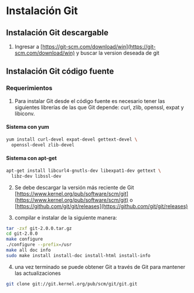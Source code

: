 # Instalación Git

## Instalación Git descargable

1. Ingresar a [https://git-scm.com/download/win](https://git-scm.com/download/win) y buscar la version deseada de git

## Instalación Git código fuente

### Requerimientos

1. Para instalar Git desde el código fuente es necesario tener las siguientes librerías de las que Git depende: curl, zlib, openssl, expat y libiconv.

#### Sistema con yum

```bash
yum install curl-devel expat-devel gettext-devel \
  openssl-devel zlib-devel
```

#### Sistema con apt-get

```bash
apt-get install libcurl4-gnutls-dev libexpat1-dev gettext \
  libz-dev libssl-dev
```
2. Se debe descargar la versión más reciente de Git
[https://www.kernel.org/pub/software/scm/git](https://www.kernel.org/pub/software/scm/git) o [https://github.com/git/git/releases](https://github.com/git/git/releases)

3. compilar e instalar de la siguiente manera:

```bash
tar -zxf git-2.0.0.tar.gz
cd git-2.0.0
make configure
./configure --prefix=/usr
make all doc info
sudo make install install-doc install-html install-info
```

4. una vez terminado se puede obtener Git a través de Git para mantener las actualizaciones

```bash
git clone git://git.kernel.org/pub/scm/git/git.git
```
